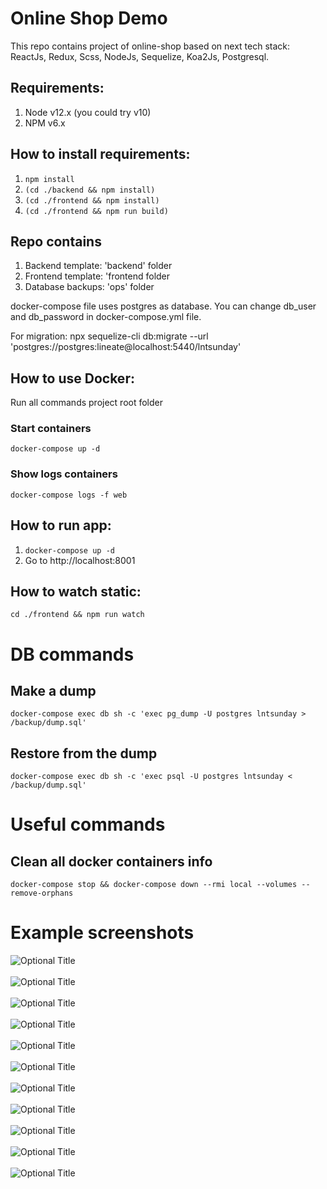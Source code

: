 # Online Shop Demo

This repo contains project of online-shop based on next 
tech stack: ReactJs, Redux, Scss, NodeJs, Sequelize, Koa2Js, Postgresql.


## Requirements:
1. Node v12.x (you could try v10)
2. NPM v6.x

## How to install requirements:
1. `npm install`
1. `(cd ./backend && npm install)`
2. `(cd ./frontend && npm install)`
2. `(cd ./frontend && npm run build)`

## Repo contains
1. Backend template: 'backend' folder
2. Frontend template: 'frontend folder
3. Database backups: 'ops' folder

docker-compose file uses postgres as database.
You can change db_user and db_password in docker-compose.yml file.

For migration: npx sequelize-cli db:migrate --url 'postgres://postgres:lineate@localhost:5440/lntsunday'

## How to use Docker:
Run all commands project root folder

### Start containers
`docker-compose up -d`
### Show logs containers
`docker-compose logs -f web`

## How to run app:
1. `docker-compose up -d`
2. Go to http://localhost:8001

## How to watch static:
`cd ./frontend && npm run watch`

# DB commands
## Make a dump
`docker-compose exec db sh -c 'exec pg_dump -U postgres lntsunday > /backup/dump.sql'`

## Restore from the dump
`docker-compose exec db sh -c 'exec psql -U postgres lntsunday < /backup/dump.sql'`

# Useful commands
## Clean all docker containers info
`docker-compose stop && docker-compose down --rmi local --volumes --remove-orphans`


# Example screenshots

![](./screenshots/addProduct.png?raw=true "Optional Title")
<br /><br />
![](./screenshots/CRUD.png?raw=true "Optional Title")
<br /><br />
![](./screenshots/ModifyProduct.png?raw=true "Optional Title")
<br /><br />
![](./screenshots/Screenshot-1.png?raw=true "Optional Title")
<br /><br />
![](./screenshots/Screenshot-2.png?raw=true "Optional Title")
<br /><br />
![](./screenshots/Screenshot-3.png?raw=true "Optional Title")
<br /><br />
![](./screenshots/Screenshot-4.png?raw=true "Optional Title")
<br /><br />
![](./screenshots/Screenshot-5.png?raw=true "Optional Title")
<br /><br />
![](./screenshots/Screenshot-6.png?raw=true "Optional Title")
<br /><br />
![](./screenshots/Screenshot-7.png?raw=true "Optional Title")
<br /><br />
![](./screenshots/Screenshot-8.png?raw=true "Optional Title")